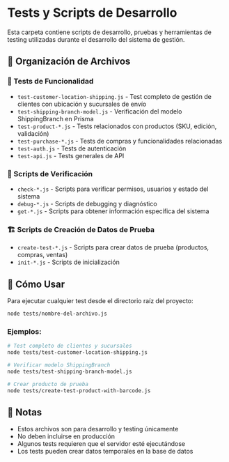 # Tests y Scripts de Desarrollo

Esta carpeta contiene scripts de desarrollo, pruebas y herramientas de testing utilizadas durante el desarrollo del sistema de gestión.

## 📁 Organización de Archivos

### 🧪 Tests de Funcionalidad
- `test-customer-location-shipping.js` - Test completo de gestión de clientes con ubicación y sucursales de envío
- `test-shipping-branch-model.js` - Verificación del modelo ShippingBranch en Prisma
- `test-product-*.js` - Tests relacionados con productos (SKU, edición, validación)
- `test-purchase-*.js` - Tests de compras y funcionalidades relacionadas
- `test-auth.js` - Tests de autenticación
- `test-api.js` - Tests generales de API

### 🔧 Scripts de Verificación
- `check-*.js` - Scripts para verificar permisos, usuarios y estado del sistema
- `debug-*.js` - Scripts de debugging y diagnóstico
- `get-*.js` - Scripts para obtener información específica del sistema

### 🏗️ Scripts de Creación de Datos de Prueba
- `create-test-*.js` - Scripts para crear datos de prueba (productos, compras, ventas)
- `init-*.js` - Scripts de inicialización

## 🚀 Cómo Usar

Para ejecutar cualquier test desde el directorio raíz del proyecto:

```bash
node tests/nombre-del-archivo.js
```

### Ejemplos:
```bash
# Test completo de clientes y sucursales
node tests/test-customer-location-shipping.js

# Verificar modelo ShippingBranch
node tests/test-shipping-branch-model.js

# Crear producto de prueba
node tests/create-test-product-with-barcode.js
```

## 📝 Notas

- Estos archivos son para desarrollo y testing únicamente
- No deben incluirse en producción
- Algunos tests requieren que el servidor esté ejecutándose
- Los tests pueden crear datos temporales en la base de datos
